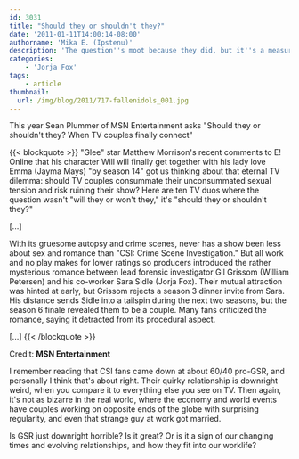 ```yaml
---
id: 3031
title: "Should they or shouldn't they?"
date: '2011-01-11T14:00:14-08:00'
authorname: 'Mika E. (Ipstenu)'
description: 'The question''s moot because they did, but it''s a measure of something that people still argue if GSR should have happened.'
categories:
    - 'Jorja Fox'
tags:
    - article
thumbnail:
  url: /img/blog/2011/717-fallenidols_001.jpg
---
```


This year Sean Plummer of MSN Entertainment asks "Should they or shouldn't they? When TV couples finally connect"

{{< blockquote >}}
"Glee" star Matthew Morrison's recent comments to E! Online that his character Will will finally get together with his lady love Emma (Jayma Mays) "by season 14" got us thinking about that eternal TV dilemma: should TV couples consummate their unconsummated sexual tension and risk ruining their show? Here are ten TV duos where the question wasn't "will they or won't they," it's "should they or shouldn't they?"

[...]

With its gruesome autopsy and crime scenes, never has a show been less about sex and romance than "CSI: Crime Scene Investigation." But all work and no play makes for lower ratings so producers introduced the rather mysterious romance between lead forensic investigator Gil Grissom (William Petersen) and his co-worker Sara Sidle (Jorja Fox). Their mutual attraction was hinted at early, but Grissom rejects a season 3 dinner invite from Sara. His distance sends Sidle into a tailspin during the next two seasons, but the season 6 finale revealed them to be a couple. Many fans criticized the romance, saying it detracted from its procedural aspect.

[...]
{{< /blockquote >}}

Credit: **MSN Entertainment**

I remember reading that CSI fans came down at about 60/40 pro-GSR, and personally I think that's about right. Their quirky relationship is downright weird, when you compare it to everything else you see on TV.  Then again, it's not as bizarre in the real world, where the economy and world events have couples working on opposite ends of the globe with surprising regularity, and even that strange guy at work got married.

Is GSR just downright horrible? Is it great?  Or is it a sign of our changing times and evolving relationships, and how they fit into our worklife?

